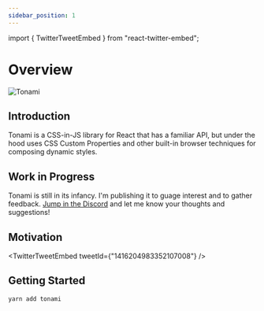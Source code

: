 ```yaml
---
sidebar_position: 1
---
```


import { TwitterTweetEmbed } from "react-twitter-embed";

# Overview

<div style={{textAlign: 'center'}}>
<img src="/img/logo.svg" alt="Tonami" width={200} />
</div>

## Introduction

Tonami is a CSS-in-JS library for React that has a familiar API, but under the hood uses CSS Custom Properties and other built-in browser techniques for composing dynamic styles.

## Work in Progress

Tonami is still in its infancy. I'm publishing it to guage interest and to gather feedback. [Jump in the Discord](https://discord.gg/nbqTWkjM) and let me know your thoughts and suggestions!

## Motivation

<TwitterTweetEmbed tweetId={"1416204983352107008"} />

## Getting Started

```shell
yarn add tonami
```

